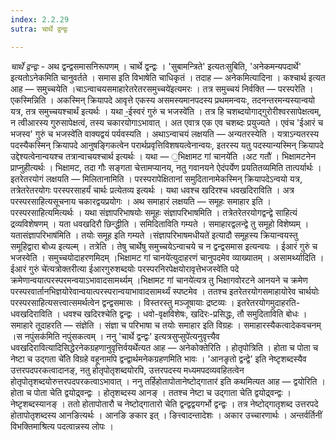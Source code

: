```yaml
---
index: 2.2.29
sutra: चार्थे द्वन्द्वः

---
```

_चार्थे द्वन्द्वः_ - अथ द्वन्द्वसमासनिरूपणम् । चार्थे द्वन्द्वः । 'सुबामन्त्रिते' इत्यतःसुबिति, 'अनेकमन्यपदार्थे' इत्यतोऽनेकमिति चानुवर्तते । समास इति विभाषेति चाधिकृतं । तदाह — अनेकमित्यादिना । कश्चार्थ इत्यत आह — समुच्चयेति ।चाऽन्वाचयसमाहारेतरेतरसमुच्चये॑इत्यमरः । तत्र समुच्चयं निर्वक्ति — परस्परेति । एकस्मिन्निति । अकस्मिन् क्रियापदे आवृत्ते एकस्य असमस्यमानपदस्य प्रथममन्वयः, तदनन्तरमन्यस्यान्वयो यत्र, तत्र समुच्चयश्चार्थं इत्यर्थः । यथा  -॒ईस्वरं गुरुं च भजस्वे॑ति । तत्र हि चशब्दयोगाद्गुरोरीश्वरसापेक्षत्वम्, न त्वीआरस्य गुरुसापेक्षत्वं, तस्य चकारयोगाऽभावात् । अत एवात्र एक एव चशब्दः प्रयुज्यते । एवंच 'ईआरं च भजस्व' गुरुं च भजस्वे॑ति वाक्यद्वयं पर्यवस्यति । अथाऽन्वाचयं लक्षयति — अन्यतरस्येति । यत्राऽन्यतरस्य पदस्यैकस्मिन् क्रियापदे आनुषङ्गिकत्वेन परार्थप्रवृत्तिविशषयत्वेनान्वयः, इतरस्य यतु पदस्यान्यस्मिन् क्रियापदे उद्देश्यत्वेनान्वयश्च तत्रान्वाचयश्चार्थ इत्यर्थः । यथा — ॒भिक्षामट गां चानये॑ति ।अट गतौ॑ । भिक्षामटनेन प्राप्नुहीत्यर्थः । भिक्षामट, तदा गौः सङ्गता चेत्तामप्यानय, नतु गवानयने ऐदंपर्येण प्रयतितव्यमिति तात्पर्यार्थः । इतरेतरयोगं लक्षयति — मिलितानामिति । परस्परापेक्षितानां समुदितानामेकस्मिन् क्रियापदेऽन्वयो यत्र, तत्रेतरेतरयोगः परस्परसाहर्यं चार्थः प्रत्येतव्य इत्यर्थः । यथा धवश्च खदिरश्च धवखदिराविति । अत्र परस्परसाहित्यसूचनाय चकारद्वयप्रयोगः । अथ समाहारं लक्षयति — समूहः समाहार इति । परस्परसाहित्यमित्यर्थः । यथा संज्ञापरिभाषयोः समूहः संज्ञापरिभाषमिति । तत्रेतरेतरयोगद्वन्द्वे साहित्यं द्रव्यविशेषणम् । यता धवखदिरौ छिन्द्धीति । समिदिताविति गम्यते । समाहारद्वलन्द्वे तु समूहो विशेष्यम् । यतासंज्ञापरिभाष॑मिति । तयोः समूह इति गम्यते ।संज्ञापरिभाषमधीयते॑ इत्यादौ समूहस्य क्रियान्वयस्तु समूहिद्वारा बोध्य इत्यल्म् । तत्रेति । तेषु चार्थेषु समुच्चयेऽन्वाचये च न द्वन्द्वसमास इत्यन्वयः । ईआरं गुरुं च भजस्वेति । समुच्चयोदाहरणमिदम् ।भिक्षामट गां चानये॑त्युदाहरणं चानुपदमेव व्याख्यातम् । असामर्थ्यादिति ।ईआरं गुरुं चे॑त्यत्रोक्तरीत्या ईआरगुरुशब्दयोः परस्परनिरपेक्षयोरावृत्तेभजस्वे॑ति पदे क्रमेणान्वयात्परस्परमन्वयाऽभावादसामर्थ्यम् ।भिक्षामट गां चानये॑त्यत्र तु भिक्षागवोरटने आनयने च क्रमेण परस्परवार्तानभिज्ञयोरेवान्वयात्परस्परान्वयाभावादसामर्थ्यं स्पष्टमेव । ततश्च इतरेतरयोगसमाहायोरेव चार्थयोः परस्परसाहित्यसत्त्वात्समर्थत्वेन द्वन्द्वसमासः । विस्तरस्तु मञ्जूषायाः द्रष्टव्यः । इतरेतरयोगमुदाहरति-धवखदिराविति । धवश्च खदिरश्चेति द्वन्द्वः । धवो-वृक्षविशेषः, खदिरः-प्रसिद्धः, तौ समुदिताविति बोधः । समाहारे तूदाहरति — संज्ञेति । संज्ञा च परिभाषा च तयोः समाहार इति विग्रहः । समाहारस्यैकत्वादेकवचनम् ।स नपुंसक॑मिति नपुंसकत्वम् । ननु 'चार्थे द्वन्द्वः' इत्यत्रसुप्सुपे॑त्यनुवृत्त्यैव धवखदिरावित्यादिसिद्धेरनेकग्रहणानुवृत्तिर्वयर्थेत्यत आह — अनेकोक्तेरिति । होतृपोत्रिति । होता च पोता च नेष्टा च उद्गता चे॑ति विग्रहे वहूनामपि द्वन्द्वार्थमनेकग्रहणमिति भावः । 'आनङृतो द्वन्द्वे' इति नेष्टृशब्दस्यैव उत्तरपदपरकत्वादानङ्, नतु होतृपोतृशब्दयोरपि, उत्तरपदस्य मध्यमपदव्यवहितत्वेन होतृपोतृशब्दयोरुत्तरपदपरकत्वाऽभावात् । ननु तर्हिहोतापोतानेष्टोद्गातार॑ इति कथमित्यत आह — द्वयोरिति । होता च पोता चेति द्वयोद्र्वन्द्वः । होतृशब्दस्य आनङ् । ततश्च नेष्टा च उद्गाता चेति द्वयोद्र्वन्द्वः । नेष्टृशब्दस्यानङ् । ततो होतापोतारौ च नेष्टोद्गातारो चेति द्वन्द्वद्वयगर्भो द्वन्द्वः । तत्र नेष्टोद्गातृशब्द उत्तरपदे होतापोतृशब्दस्य आनङित्यर्थः । आनङि ङकार इत् । ङित्त्वादन्तादेशः । अकार उच्चारणार्थः । अन्तर्वर्तिनीं विभक्तिमाश्रित्य पदत्वान्नस्य लोपः ।
